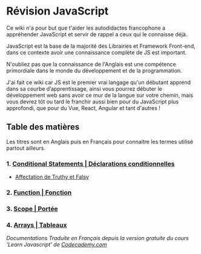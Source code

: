  # Révision JavaScript
Ce wiki n'a pour but que t'aider les autodidactes francophone a appréhender JavaScript et servir de rappel a ceux qui le connaisse déjà.

JavaScript est la base de la majorité des Librairies et Framework Front-end, dans ce contexte avoir une connaissance complète de JS est important.

N'oubliez pas que la connaissance de l'Anglais est une compétence primordiale dans le monde du développement et de la programmation.

J'ai fait ce wiki car JS est le premier vrai langage qu'un débutant apprend dans sa courbe d’apprentissage, ainsi vous pourrez débuter le développement web sans avoir ce mur de la langue sur votre chemin, mais vous devrez tôt ou tard le franchir aussi bien pour du JavaScript plus approfondi, que pour du Vue, React, Angular et tant d'autres !
## Table des matières
Les titres sont en Anglais puis en Français pour connaitre les termes utilisé partout ailleurs.

### 1. [Conditional Statements | Déclarations conditionnelles][1]
- [Affectation de Truthy et Falsy][1.1]
### 2. [Function | Fonction][2]
### 3. [Scope | Portée][3]
### 4. [Arrays | Tableaux][4]


_Documentations Traduite en Français depuis la version gratuite du cours 'Learn Javascript' de [Codecademy.com][CC]_

[1]: https://github.com/Thoms-code/Javascript-Cheatsheet/wiki/1.-Conditional-Statements-%7C-D%C3%A9clarations-conditionnelles
[1.1]: https://github.com/Thoms-code/Javascript-Cheatsheet/wiki/1.-Conditional-Statements-%7C-D%C3%A9clarations-conditionnelles#truthy-and-falsy-assignment--affectation-de-truthy-et-falsy
[2]: https://github.com/Thoms-code/Javascript-Cheatsheet/wiki/2.-Function-%7C-Fonction
[3]: https://github.com/Thoms-code/Javascript-Cheatsheet/wiki/3.-Scope-%7C-Port%C3%A9e
[4]: https://github.com/Thoms-code/Javascript-Cheatsheet/wiki/4.-Arrays-%7C-Tableaux



[CC]: https://www.codecademy.com/
